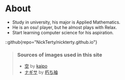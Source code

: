 # About

- Study in university, his major is Applied Mathematics.
- He is an osu! player, but he almost plays with Relax.
- Start learning computer science for his aspiration.

::github{repo="NickTerty/nickterty.github.io"}

> ### Sources of images used in this site
> - [空](https://www.pixiv.net/artworks/127834043) by [kaipo](https://www.pixiv.net/users/13313480)
> - [ナギサ](https://www.pixiv.net/artworks/130476792) by [朽ち袖](https://www.pixiv.net/users/109035571)